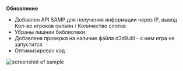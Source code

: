 **Обновление**

* Добавлен API SAMP для получения информации через IP, вывод Кол-во игроков онлайн / Количество слотов
* Убраны лишнии библиотеки
* Добавлена проверка на наличие файла d3d9.dll - с ним игра не запустится
* Оптимизирован код

![screenshot of sample](https://i.imgur.com/Ltym5nf.png)
